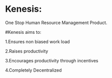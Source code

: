 # Kenesis:
One Stop Human Resource Management Product.


#Kenesis aims to:

1.Ensures non biased work load

2.Raises productivity

3.Encourages productivity through incentives

4.Completely Decentralized
